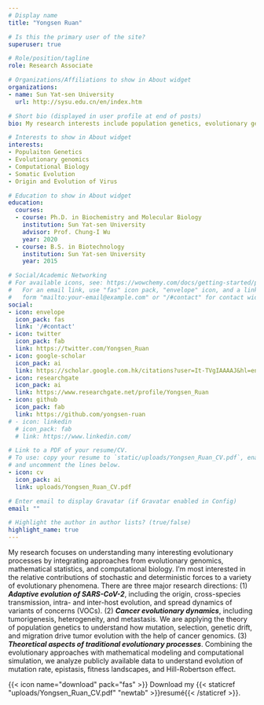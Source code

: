 ```yaml
---
# Display name
title: "Yongsen Ruan"

# Is this the primary user of the site?
superuser: true

# Role/position/tagline
role: Research Associate

# Organizations/Affiliations to show in About widget
organizations:
- name: Sun Yat-sen University
  url: http://sysu.edu.cn/en/index.htm

# Short bio (displayed in user profile at end of posts)
bio: My research interests include population genetics, evolutionary genomics, somatic evolution, origin and evolution of virus.

# Interests to show in About widget
interests:
- Populaiton Genetics
- Evolutionary genomics
- Computational Biology
- Somatic Evolution
- Origin and Evolution of Virus

# Education to show in About widget
education:
  courses:
  - course: Ph.D. in Biochemistry and Molecular Biology
    institution: Sun Yat-sen University
    advisor: Prof. Chung-I Wu
    year: 2020
  - course: B.S. in Biotechnology
    institution: Sun Yat-sen University
    year: 2015

# Social/Academic Networking
# For available icons, see: https://wowchemy.com/docs/getting-started/page-builder/#icons
#   For an email link, use "fas" icon pack, "envelope" icon, and a link in the
#   form "mailto:your-email@example.com" or "/#contact" for contact widget.
social:
- icon: envelope
  icon_pack: fas
  link: '/#contact'
- icon: twitter
  icon_pack: fab
  link: https://twitter.com/Yongsen_Ruan
- icon: google-scholar
  icon_pack: ai
  link: https://scholar.google.com.hk/citations?user=It-TVgIAAAAJ&hl=en
- icon: researchgate
  icon_pack: ai
  link: https://www.researchgate.net/profile/Yongsen_Ruan
- icon: github
  icon_pack: fab
  link: https://github.com/yongsen-ruan
# - icon: linkedin
  # icon_pack: fab
  # link: https://www.linkedin.com/

# Link to a PDF of your resume/CV.
# To use: copy your resume to `static/uploads/Yongsen_Ruan_CV.pdf`, enable `ai` icons in `params.toml`, 
# and uncomment the lines below.
- icon: cv
  icon_pack: ai
  link: uploads/Yongsen_Ruan_CV.pdf

# Enter email to display Gravatar (if Gravatar enabled in Config)
email: ""

# Highlight the author in author lists? (true/false)
highlight_name: true
---
```


My research focuses on understanding many interesting evolutionary processes by integrating approaches from evolutionary genomics, mathematical statistics, and computational biology. I’m most interested in the relative contributions of stochastic and deterministic forces to a variety of evolutionary phenomena. There are three major research directions: (1) ***Adaptive evolution of SARS-CoV-2***, including the origin, cross-species transmission, intra- and inter-host evolution, and spread dynamics of variants of concerns (VOCs). (2) ***Cancer evolutionary dynamics***, including tumorigenesis, heterogeneity, and metastasis. We are applying the theory of population genetics to understand how mutation, selection, genetic drift, and migration drive tumor evolution with the help of cancer genomics. (3) ***Theoretical aspects of traditional evolutionary processes***. Combining the evolutionary approaches with mathematical modeling and computational simulation, we analyze publicly available data to understand evolution of mutation rate, epistasis, fitness landscapes, and Hill-Robertson effect. 



{{< icon name="download" pack="fas" >}} Download my {{< staticref "uploads/Yongsen_Ruan_CV.pdf" "newtab" >}}resumé{{< /staticref >}}.
